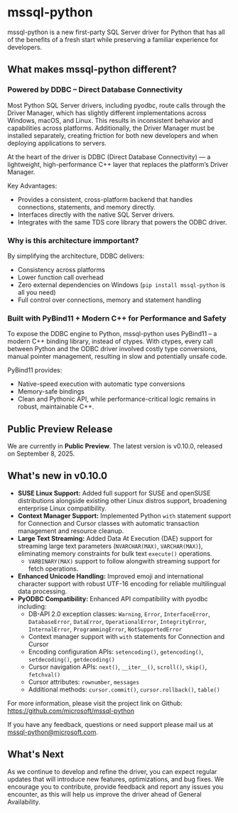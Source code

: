 # mssql-python

mssql-python is a new first-party SQL Server driver for Python that has all of the benefits of a fresh start while preserving a familiar experience for developers.

## What makes mssql-python different?

### Powered by DDBC – Direct Database Connectivity

Most Python SQL Server drivers, including pyodbc, route calls through the Driver Manager, which has slightly different implementations across Windows, macOS, and Linux. This results in inconsistent behavior and capabilities across platforms. Additionally, the Driver Manager must be installed separately, creating friction for both new developers and when deploying applications to servers.

At the heart of the driver is DDBC (Direct Database Connectivity) — a lightweight, high-performance C++ layer that replaces the platform’s Driver Manager.

Key Advantages:

- Provides a consistent, cross-platform backend that handles connections, statements, and memory directly.
- Interfaces directly with the native SQL Server drivers.
- Integrates with the same TDS core library that powers the ODBC driver.

### Why is this architecture immportant?

By simplifying the architecture, DDBC delivers:

- Consistency across platforms
- Lower function call overhead
- Zero external dependencies on Windows (`pip install mssql-python` is all you need)
- Full control over connections, memory and statement handling

### Built with PyBind11 + Modern C++ for Performance and Safety

To expose the DDBC engine to Python, mssql-python uses PyBind11 – a modern C++ binding library, instead of ctypes. With ctypes, every call between Python and the ODBC driver involved costly type conversions, manual pointer management, resulting in slow and potentially unsafe code.

PyBind11 provides:

- Native-speed execution with automatic type conversions
- Memory-safe bindings
- Clean and Pythonic API, while performance-critical logic remains in robust, maintainable C++.

## Public Preview Release

We are currently in **Public Preview**. The latest version is v0.10.0, released on September 8, 2025.

## What's new in v0.10.0

- **SUSE Linux Support:** Added full support for SUSE and openSUSE distributions alongside existing other Linux distros support, broadening enterprise Linux compatibility.
- **Context Manager Support:** Implemented Python `with` statement support for Connection and Cursor classes with automatic transaction management and resource cleanup.
- **Large Text Streaming:** Added Data At Execution (DAE) support for streaming large text parameters (`NVARCHAR(MAX)`, `VARCHAR(MAX)`), eliminating memory constraints for bulk text `execute()` operations.
  - `VARBINARY(MAX)` support to follow alongwith streaming support for fetch operations.
- **Enhanced Unicode Handling:** Improved emoji and international character support with robust UTF-16 encoding for reliable multilingual data processing.
- **PyODBC Compatibility:** Enhanced API compatibility with pyodbc including:
  - DB-API 2.0 exception classes: `Warning`, `Error`, `InterfaceError`, `DatabaseError`, `DataError`, `OperationalError`, `IntegrityError`, `InternalError`, `ProgrammingError`, `NotSupportedError`
  - Context manager support with `with` statements for Connection and Cursor
  - Encoding configuration APIs: `setencoding()`, `getencoding()`, `setdecoding()`, `getdecoding()`
  - Cursor navigation APIs: `next()`, `__iter__()`, `scroll()`, `skip()`, `fetchval()`
  - Cursor attributes: `rownumber`, `messages`
  - Additional methods: `cursor.commit()`, `cursor.rollback()`, `table()`

For more information, please visit the project link on Github: https://github.com/microsoft/mssql-python

If you have any feedback, questions or need support please mail us at mssql-python@microsoft.com.

## What's Next

As we continue to develop and refine the driver, you can expect regular updates that will introduce new features, optimizations, and bug fixes. We encourage you to contribute, provide feedback and report any issues you encounter, as this will help us improve the driver ahead of General Availability.